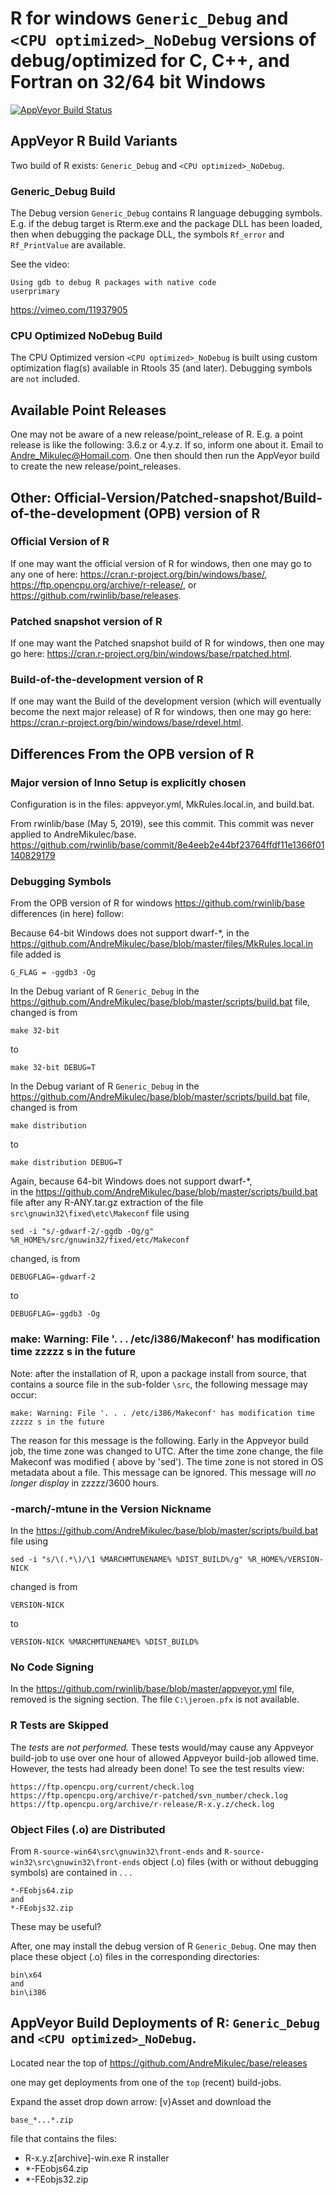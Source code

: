 
# R for windows `Generic_Debug` and `<CPU optimized>_NoDebug` versions of debug/optimized for C, C++, and Fortran on 32/64 bit Windows
[![AppVeyor Build Status](https://ci.appveyor.com/api/projects/status/github/AndreMikulec/base)](https://ci.appveyor.com/project/AndreMikulec/base)

## AppVeyor R Build Variants

Two build of R exists: `Generic_Debug` and `<CPU optimized>_NoDebug`.

### Generic_Debug Build

The Debug version `Generic_Debug` contains R language debugging symbols.  E.g. if the debug target is Rterm.exe and the package DLL has been loaded, then when debugging the package DLL, the symbols `Rf_error` and `Rf_PrintValue` are available.

See the video:
```
Using gdb to debug R packages with native code
userprimary
```
https://vimeo.com/11937905

### CPU Optimized NoDebug Build

The CPU Optimized version `<CPU optimized>_NoDebug` is built using custom optimization flag(s) available in Rtools 35 (and later).
Debugging symbols are `not` included.

## Available Point Releases

One may not be aware of a new release/point_release of R. E.g. a point release is like the  following: 3.6.z or 4.y.z.
If so, inform one about it. Email to Andre_Mikulec@Homail.com.
One then should then run the AppVeyor build to create the new release/point_releases.

## Other: Official-Version/Patched-snapshot/Build-of-the-development (OPB) version of R

### Official Version of R

If one may want the official version of R for windows, then one may go to any one of here: https://cran.r-project.org/bin/windows/base/, https://ftp.opencpu.org/archive/r-release/, or https://github.com/rwinlib/base/releases.

### Patched snapshot version of R

If one may want the Patched snapshot build of R for windows, then one may go here: https://cran.r-project.org/bin/windows/base/rpatched.html.

### Build-of-the-development version of R

If one may want the Build of the development version (which will eventually become the next major release) of R for windows, then one may go here: https://cran.r-project.org/bin/windows/base/rdevel.html.

## Differences From the OPB version of R

### Major version of Inno Setup is explicitly chosen

Configuration is in the files: appveyor.yml, MkRules.local.in, and build.bat.

From rwinlib/base (May 5, 2019), see this commit.
This commit was never applied to AndreMikulec/base.
https://github.com/rwinlib/base/commit/8e4eeb2e44bf23764ffdf11e1366f01140829179

### Debugging Symbols

From the OPB version of R for windows https://github.com/rwinlib/base differences (in here) follow:

Because 64-bit Windows does not support dwarf-*, in the
https://github.com/AndreMikulec/base/blob/master/files/MkRules.local.in file
added is
```
G_FLAG = -ggdb3 -Og
```

In the Debug variant of R `Generic_Debug` in the
https://github.com/AndreMikulec/base/blob/master/scripts/build.bat file, changed is from
```
make 32-bit
```
to
```
make 32-bit DEBUG=T
```

In the Debug variant of R `Generic_Debug` in the
https://github.com/AndreMikulec/base/blob/master/scripts/build.bat file, changed is from
```
make distribution
```
to
```
make distribution DEBUG=T
```

Again, because 64-bit Windows does not support dwarf-*,  
in the
https://github.com/AndreMikulec/base/blob/master/scripts/build.bat file
after any R-ANY.tar.gz extraction of the file `src\gnuwin32\fixed\etc\Makeconf` file
using
```
sed -i "s/-gdwarf-2/-ggdb -Og/g" %R_HOME%/src/gnuwin32/fixed/etc/Makeconf
```
changed, is from
```
DEBUGFLAG=-gdwarf-2
```
to
```
DEBUGFLAG=-ggdb3 -Og
```
### make: Warning: File '. . . /etc/i386/Makeconf' has modification time zzzzz s in the future

Note: after the installation of R, upon a package install from source,
that contains a source file in the sub-folder `\src`, the following message may occur:
```
make: Warning: File '. . . /etc/i386/Makeconf' has modification time zzzzz s in the future
```
The reason for this message is the following.  Early in the Appveyor build job, the time zone was changed to UTC.  After the time zone change, the file Makeconf was modified ( above by 'sed').  The time zone is not stored in OS metadata about a file. This message can be ignored.  This message will *no longer display* in zzzzz/3600 hours.

### -march/-mtune in the Version Nickname

In the
https://github.com/AndreMikulec/base/blob/master/scripts/build.bat file
using
```
sed -i "s/\(.*\)/\1 %MARCHMTUNENAME% %DIST_BUILD%/g" %R_HOME%/VERSION-NICK
```
changed is from
```
VERSION-NICK
```
to
```
VERSION-NICK %MARCHMTUNENAME% %DIST_BUILD%
```
### No Code Signing

In the
https://github.com/rwinlib/base/blob/master/appveyor.yml file, removed is the signing section. The file `C:\jeroen.pfx` is not available.

### R Tests are Skipped 

The *tests* are *not performed.*  These tests would/may cause any Appveyor build-job to use
over one hour of allowed Appveyor build-job allowed time.
However, the tests had already been done! To see the test results view:
```
https://ftp.opencpu.org/current/check.log
https://ftp.opencpu.org/archive/r-patched/svn_number/check.log
https://ftp.opencpu.org/archive/r-release/R-x.y.z/check.log
```
### Object Files (.o) are Distributed

From `R-source-win64\src\gnuwin32\front-ends` and `R-source-win32\src\gnuwin32\front-ends` object (.o) files (with or without debugging symbols) are contained in . . .
```
*-FEobjs64.zip
and
*-FEobjs32.zip
```
These may be useful?

After, one may install the debug version of R `Generic_Debug`.
One may then place these object (.o) files in the corresponding directories:
```
bin\x64
and
bin\i386
```

## AppVeyor Build Deployments of R: `Generic_Debug` and `<CPU optimized>_NoDebug`.

Located near the top of
https://github.com/AndreMikulec/base/releases

one may get deployments from one of the `top` (recent) build-jobs.

Expand the asset drop down arrow: [v}Asset 
and download the
```
base_*...*.zip
```
file that contains the files:

 - R-x.y.z[archive]-win.exe R installer
 - *-FEobjs64.zip
 - *-FEobjs32.zip


